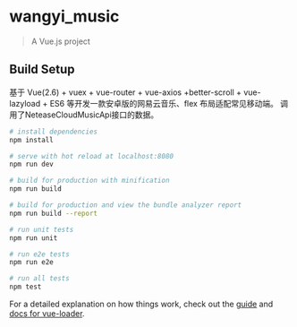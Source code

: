 # wangyi_music

> A Vue.js project

## Build Setup

基于 Vue(2.6) + vuex + vue-router + vue-axios +better-scroll + vue-lazyload + ES6 等开发一款安卓版的网易云音乐、flex 布局适配常见移动端。
调用了NeteaseCloudMusicApi接口的数据。

``` bash
# install dependencies
npm install

# serve with hot reload at localhost:8080
npm run dev

# build for production with minification
npm run build

# build for production and view the bundle analyzer report
npm run build --report

# run unit tests
npm run unit

# run e2e tests
npm run e2e

# run all tests
npm test
```

For a detailed explanation on how things work, check out the [guide](http://vuejs-templates.github.io/webpack/) and [docs for vue-loader](http://vuejs.github.io/vue-loader).
